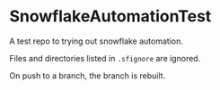 # SnowflakeAutomationTest
A test repo to trying out snowflake automation. 

Files and directories listed in `.sfignore` are ignored.

On push to a branch, the branch is rebuilt.